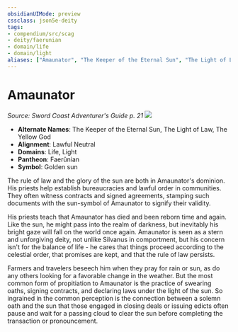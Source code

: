 ```yaml
---
obsidianUIMode: preview
cssclass: json5e-deity
tags:
- compendium/src/scag
- deity/faerunian
- domain/life
- domain/light
aliases: ["Amaunator", "The Keeper of the Eternal Sun", "The Light of Law", "The Yellow God"]
---
```

# Amaunator
*Source: Sword Coast Adventurer's Guide p. 21* 
![](/compendium/deities/img/symbol-of-amaunator.jpg#symbol)

- **Alternate Names**: The Keeper of the Eternal Sun, The Light of Law, The Yellow God
- **Alignment**: Lawful Neutral
- **Domains**: Life, Light
- **Pantheon**: Faerûnian
- **Symbol**: Golden sun

The rule of law and the glory of the sun are both in Amaunator's dominion. His priests help establish bureaucracies and lawful order in communities. They often witness contracts and signed agreements, stamping such documents with the sun-symbol of Amaunator to signify their validity.

His priests teach that Amaunator has died and been reborn time and again. Like the sun, he might pass into the realm of darkness, but inevitably his bright gaze will fall on the world once again. Amaunator is seen as a stern and unforgiving deity, not unlike Silvanus in comportment, but his concern isn't for the balance of life - he cares that things proceed according to the celestial order, that promises are kept, and that the rule of law persists.

Farmers and travelers beseech him when they pray for rain or sun, as do any others looking for a favorable change in the weather. But the most common form of propitiation to Amaunator is the practice of swearing oaths, signing contracts, and declaring laws under the light of the sun. So ingrained in the common perception is the connection between a solemn oath and the sun that those engaged in closing deals or issuing edicts often pause and wait for a passing cloud to clear the sun before completing the transaction or pronouncement.